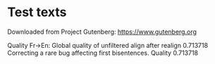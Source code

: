 # Test texts

Downloaded from Project Gutenberg: https://www.gutenberg.org

Quality Fr->En:
Global quality of unfiltered align after realign 0.713718
Correcting a rare bug affecting first bisentences.
Quality 0.713718
